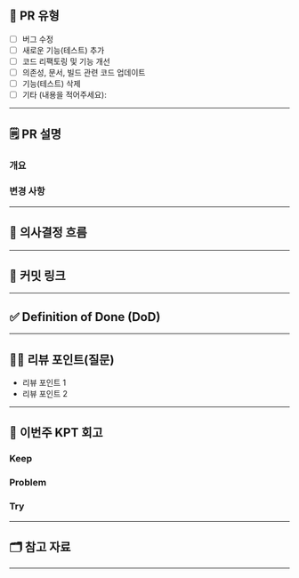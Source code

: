 ## 📌 PR 유형
<!-- 어떠한 변경 사항이 있는지 [x]로 체크 -->
- [ ] 버그 수정
- [ ] 새로운 기능(테스트) 추가
- [ ] 코드 리팩토링 및 기능 개선
- [ ] 의존성, 문서, 빌드 관련 코드 업데이트
- [ ] 기능(테스트) 삭제
- [ ] 기타 (내용을 적어주세요):
---


## 🗒️ PR 설명
<!-- 해당 PR이 왜 발생했고, 어떤부분에 대한 작업인지 작성해주세요. -->
### 개요

### 변경 사항
---

## 🧭 의사결정 흐름
<!-- 구현된 코드의 근거나 배경에 대해 설명 -->
---

## **🔗 커밋 링크**
<!-- 
좋은 피드백을 받기 위해 가장 중요한 것은 코드를 작성할 때 커밋을 작업 단위로 잘 쪼개는 것입니다.
모든 작업을 하나의 커밋에 진행하고 PR을 하면 구조 파악에 많은 시간을 소모하기 때문에 절대로
좋은 피드백을 받을 수 없습니다.


필수 양식)
커밋 이름 : 커밋 링크

예시)
동시성 처리 : c83845
동시성 테스트 코드 : d93ji3
-->

---

## ✅ Definition of Done (DoD)
<!--
    DOD 란 해당 작업을 완료했다고 간주하기 위해 충족해야 하는 기준을 의미합니다.
    어떤 기능을 위해 어떤 요구사항을 만족하였으며, 어떤 테스트를 수행했는지 등을 명확하게 체크리스트로 기재해 주세요.
    리뷰어 입장에서, 모든 맥락을 파악하기 이전에 작업의 성숙도/완성도를 파악하는 데에 도움이 됩니다.
    만약 계획되거나 연관 작업이나 파생 작업이 존재하는데, 이후로 미뤄지는 경우 TODO -, 사유와 함께 적어주세요.
    ex:
    - [x] 유저별 개인화 검증 로직 추가 및 테스트 완료 ( [정책 참고자료](관련 문서 링크) )
    - [x] 배너 v5 조회시에만 수행되는 지 QA 환경 테스트 완료
    - [ ] TODO - 배너 시분할 로직 개선 ( 정책 미수립으로 인해 후속 작업에서 진행 )
-->

---

## **🙋‍♂️ 리뷰 포인트(질문)**
- 리뷰 포인트 1
- 리뷰 포인트 2
<!-- - 리뷰어가 특히 확인해야 할 부분이나 신경 써야 할 코드가 있다면 명확히 작성해주세요.(최대 2개)
  
  좋은 예:
  - `ErrorMessage` 컴포넌트의 상태 업데이트 로직이 적절한지 검토 부탁드립니다.
  - 추가한 유닛 테스트(`LoginError.test.js`)의 테스트 케이스가 충분한지 확인 부탁드립니다.

  나쁜 예:
  - 개선사항을 알려주세요.
  - 코드 전반적으로 봐주세요.
  - 뭘 질문할지 모르겠어요. -->
---
## **🤔 이번주 KPT 회고**

### Keep
<!-- 유지해야 할 좋은 점 -->

### Problem
<!--개선이 필요한 점-->

### Try
<!-- 새롭게 시도할 점 -->

---

## 🗂 참고 자료
<!--
  (Optional: 참고 자료가 없는 작업 - 단순 버그 픽스 등 의 경우엔 해당 란을 제거해주세요 !)
  작업에 대한 티켓 번호나, 참고자료(PR, 피그마, 슬랙 등)가 있는 경우 링크를 참고 자료에 같이 추가해주세요.
  슬랙 메세지와 같은 경우는 시간이 지날 경우 아카이빙이 되지 않으므로 캡쳐본으로 첨부해주세요.
  히스토리나 정책, 특정 기술 등에 대한 이해가 필요한 작업일 때 참고자료가 있다면 리뷰어에게 큰 도움이 됩니다!
-->
---